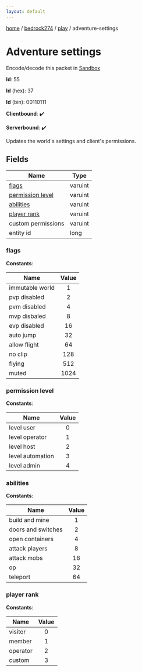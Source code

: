 ```yaml
---
layout: default
---
```


[home](/)  /  [bedrock274](/protocol/bedrock274)  /  [play](/protocol/bedrock274/play)  /  adventure-settings

# Adventure settings

Encode/decode this packet in [Sandbox](../../../sandbox/bedrock274#Play.AdventureSettings)

**Id**: 55

**Id** (hex): 37

**Id** (bin): 00110111

**Clientbound**: ✔️

**Serverbound**: ✔️

Updates the world's settings and client's permissions.

## Fields

Name | Type
---|---
[flags](#flags) | varuint
[permission level](#permission-level) | varuint
[abilities](#abilities) | varuint
[player rank](#player-rank) | varuint
custom permissions | varuint
entity id | long

### flags

**Constants**:

Name | Value
---|:---:
immutable world | 1
pvp disabled | 2
pvm disabled | 4
mvp disbaled | 8
evp disabled | 16
auto jump | 32
allow flight | 64
no clip | 128
flying | 512
muted | 1024

### permission level

**Constants**:

Name | Value
---|:---:
level user | 0
level operator | 1
level host | 2
level automation | 3
level admin | 4

### abilities

**Constants**:

Name | Value
---|:---:
build and mine | 1
doors and switches | 2
open containers | 4
attack players | 8
attack mobs | 16
op | 32
teleport | 64

### player rank

**Constants**:

Name | Value
---|:---:
visitor | 0
member | 1
operator | 2
custom | 3

